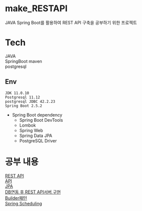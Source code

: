 # make_RESTAPI

JAVA Spring Boot를 활용하여 REST API 구축을 공부하기 위한 프로젝트

# Tech
JAVA  
SpringBoot maven  
postgresql  

## Env
`JDK 11.0.10`  
`Postgresql 11.12`  
`postgresql JDBC 42.2.23`  
`Spring Boot 2.5.2`  
- Spring Boot dependency
    - Spring Boot DevTools  
    - Lombok  
    - Spring Web  
    - Spring Data JPA  
    - PostgreSQL Driver

# 공부 내용
[REST API](./studied/RESTApi.md)  
[API](./studied/API.md)  
[JPA](./studied/JPA.md)  
[DB연동 후 REST API서버 구현](./studied/study1.md)  
[Builder패턴](./builder.md)  
[Spring Scheduling](./studied/scheduling.md)
